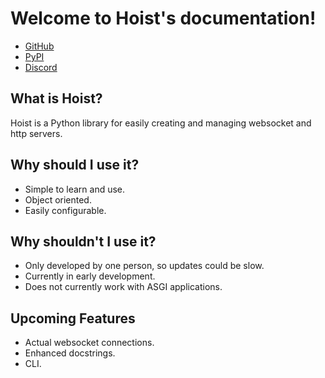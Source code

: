 # Welcome to Hoist's documentation!

- [GitHub](https://github.com/ZeroIntensity/Hoist)
- [PyPI](https://pypi.org/project/hoist3)
- [Discord](https://discord.gg/W9QwbpbUbJ)

## What is Hoist?

Hoist is a Python library for easily creating and managing websocket and http servers.

## Why should I use it?

- Simple to learn and use.
- Object oriented.
- Easily configurable.

## Why shouldn't I use it?

- Only developed by one person, so updates could be slow.
- Currently in early development.
- Does not currently work with ASGI applications.

## Upcoming Features

- Actual websocket connections.
- Enhanced docstrings.
- CLI.
